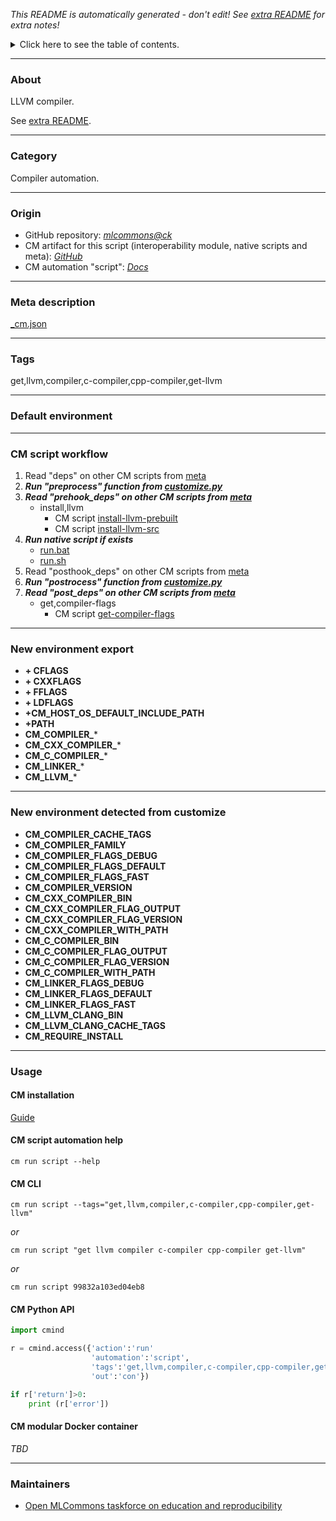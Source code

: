 *This README is automatically generated - don't edit! See [extra README](README-extra.md) for extra notes!*

<details>
<summary>Click here to see the table of contents.</summary>

* [About](#about)
* [Category](#category)
* [Origin](#origin)
* [Meta description](#meta-description)
* [Tags](#tags)
* [Default environment](#default-environment)
* [CM script workflow](#cm-script-workflow)
* [New environment export](#new-environment-export)
* [New environment detected from customize](#new-environment-detected-from-customize)
* [Usage](#usage)
  * [ CM installation](#cm-installation)
  * [ CM script automation help](#cm-script-automation-help)
  * [ CM CLI](#cm-cli)
  * [ CM Python API](#cm-python-api)
  * [ CM modular Docker container](#cm-modular-docker-container)
* [Maintainers](#maintainers)

</details>

___
### About

LLVM compiler.

See [extra README](README-extra.md).

___
### Category

Compiler automation.
___
### Origin

* GitHub repository: *[mlcommons@ck](https://github.com/mlcommons/ck/tree/master/cm-mlops)*
* CM artifact for this script (interoperability module, native scripts and meta): *[GitHub](https://github.com/mlcommons/ck/tree/master/cm-mlops/script/get-llvm)*
* CM automation "script": *[Docs](https://github.com/octoml/ck/blob/master/docs/list_of_automations.md#script)*

___
### Meta description
[_cm.json](_cm.json)

___
### Tags
get,llvm,compiler,c-compiler,cpp-compiler,get-llvm

___
### Default environment

___
### CM script workflow

  1. Read "deps" on other CM scripts from [meta](https://github.com/mlcommons/ck/tree/master/cm-mlops/script/get-llvm/_cm.json)
  1. ***Run "preprocess" function from [customize.py](https://github.com/mlcommons/ck/tree/master/cm-mlops/script/get-llvm/customize.py)***
  1. ***Read "prehook_deps" on other CM scripts from [meta](https://github.com/mlcommons/ck/tree/master/cm-mlops/script/get-llvm/_cm.json)***
     * install,llvm
       - CM script [install-llvm-prebuilt](https://github.com/mlcommons/ck/tree/master/cm-mlops/script/install-llvm-prebuilt)
       - CM script [install-llvm-src](https://github.com/mlcommons/ck/tree/master/cm-mlops/script/install-llvm-src)
  1. ***Run native script if exists***
     * [run.bat](https://github.com/mlcommons/ck/tree/master/cm-mlops/script/get-llvm/run.bat)
     * [run.sh](https://github.com/mlcommons/ck/tree/master/cm-mlops/script/get-llvm/run.sh)
  1. Read "posthook_deps" on other CM scripts from [meta](https://github.com/mlcommons/ck/tree/master/cm-mlops/script/get-llvm/_cm.json)
  1. ***Run "postrocess" function from [customize.py](https://github.com/mlcommons/ck/tree/master/cm-mlops/script/get-llvm/customize.py)***
  1. ***Read "post_deps" on other CM scripts from [meta](https://github.com/mlcommons/ck/tree/master/cm-mlops/script/get-llvm/_cm.json)***
     * get,compiler-flags
       - CM script [get-compiler-flags](https://github.com/mlcommons/ck/tree/master/cm-mlops/script/get-compiler-flags)
___
### New environment export

* **+ CFLAGS**
* **+ CXXFLAGS**
* **+ FFLAGS**
* **+ LDFLAGS**
* **+CM_HOST_OS_DEFAULT_INCLUDE_PATH**
* **+PATH**
* **CM_COMPILER_***
* **CM_CXX_COMPILER_***
* **CM_C_COMPILER_***
* **CM_LINKER_***
* **CM_LLVM_***
___
### New environment detected from customize

* **CM_COMPILER_CACHE_TAGS**
* **CM_COMPILER_FAMILY**
* **CM_COMPILER_FLAGS_DEBUG**
* **CM_COMPILER_FLAGS_DEFAULT**
* **CM_COMPILER_FLAGS_FAST**
* **CM_COMPILER_VERSION**
* **CM_CXX_COMPILER_BIN**
* **CM_CXX_COMPILER_FLAG_OUTPUT**
* **CM_CXX_COMPILER_FLAG_VERSION**
* **CM_CXX_COMPILER_WITH_PATH**
* **CM_C_COMPILER_BIN**
* **CM_C_COMPILER_FLAG_OUTPUT**
* **CM_C_COMPILER_FLAG_VERSION**
* **CM_C_COMPILER_WITH_PATH**
* **CM_LINKER_FLAGS_DEBUG**
* **CM_LINKER_FLAGS_DEFAULT**
* **CM_LINKER_FLAGS_FAST**
* **CM_LLVM_CLANG_BIN**
* **CM_LLVM_CLANG_CACHE_TAGS**
* **CM_REQUIRE_INSTALL**
___
### Usage

#### CM installation
[Guide](https://github.com/mlcommons/ck/blob/master/docs/installation.md)

#### CM script automation help
```cm run script --help```

#### CM CLI
`cm run script --tags="get,llvm,compiler,c-compiler,cpp-compiler,get-llvm"`

*or*

`cm run script "get llvm compiler c-compiler cpp-compiler get-llvm"`

*or*

`cm run script 99832a103ed04eb8`

#### CM Python API

```python
import cmind

r = cmind.access({'action':'run'
                  'automation':'script',
                  'tags':'get,llvm,compiler,c-compiler,cpp-compiler,get-llvm'
                  'out':'con'})

if r['return']>0:
    print (r['error'])
```

#### CM modular Docker container
*TBD*
___
### Maintainers

* [Open MLCommons taskforce on education and reproducibility](https://github.com/mlcommons/ck/blob/master/docs/mlperf-education-workgroup.md)